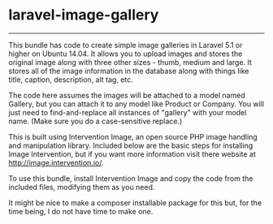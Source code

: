 # laravel-image-gallery

---

This bundle has code to create simple image galleries in Laravel 5.1 or higher on Ubuntu 14.04. It allows you to upload images and stores the original image along with three other sizes - thumb, medium and large. It stores all of the image information in the database along with things like title, caption, description, alt tag, etc.

The code here assumes the images will be attached to a model named Gallery, but you can attach it to any model like Product or Company. You will just need to find-and-replace all instances of "gallery" with your model name. (Make sure you do a case-sensitive replace.)

This is built using Intervention Image, an open source PHP image handling and manipulation library. Included below are the basic steps for installing Image Intervention, but if you want more information visit there website at http://image.intervention.io/.

To use this bundle, install Intervention Image and copy the code from the included files, modifying them as you need.  

It might be nice to make a composer installable package for this but, for the time being, I do not have time to make one.